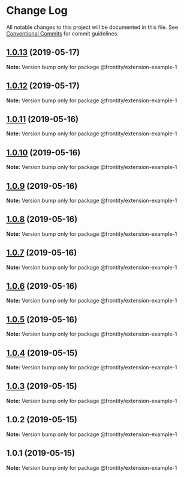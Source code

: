 # Change Log

All notable changes to this project will be documented in this file.
See [Conventional Commits](https://conventionalcommits.org) for commit guidelines.

## [1.0.13](https://github.com/frontity/frontity/compare/@frontity/extension-example-1@1.0.12...@frontity/extension-example-1@1.0.13) (2019-05-17)

**Note:** Version bump only for package @frontity/extension-example-1





## [1.0.12](https://github.com/frontity/frontity/compare/@frontity/extension-example-1@1.0.11...@frontity/extension-example-1@1.0.12) (2019-05-17)

**Note:** Version bump only for package @frontity/extension-example-1





## [1.0.11](https://github.com/frontity/frontity/compare/@frontity/extension-example-1@1.0.10...@frontity/extension-example-1@1.0.11) (2019-05-16)

**Note:** Version bump only for package @frontity/extension-example-1





## [1.0.10](https://github.com/frontity/frontity/compare/@frontity/extension-example-1@1.0.9...@frontity/extension-example-1@1.0.10) (2019-05-16)

**Note:** Version bump only for package @frontity/extension-example-1





## [1.0.9](https://github.com/frontity/frontity/compare/@frontity/extension-example-1@1.0.8...@frontity/extension-example-1@1.0.9) (2019-05-16)

**Note:** Version bump only for package @frontity/extension-example-1





## [1.0.8](https://github.com/frontity/frontity/compare/@frontity/extension-example-1@1.0.7...@frontity/extension-example-1@1.0.8) (2019-05-16)

**Note:** Version bump only for package @frontity/extension-example-1





## [1.0.7](https://github.com/frontity/frontity/compare/@frontity/extension-example-1@1.0.6...@frontity/extension-example-1@1.0.7) (2019-05-16)

**Note:** Version bump only for package @frontity/extension-example-1





## [1.0.6](https://github.com/frontity/frontity/compare/@frontity/extension-example-1@1.0.5...@frontity/extension-example-1@1.0.6) (2019-05-16)

**Note:** Version bump only for package @frontity/extension-example-1





## [1.0.5](https://github.com/frontity/frontity/compare/@frontity/extension-example-1@1.0.4...@frontity/extension-example-1@1.0.5) (2019-05-16)

**Note:** Version bump only for package @frontity/extension-example-1





## [1.0.4](https://github.com/frontity/frontity/compare/@frontity/extension-example-1@1.0.3...@frontity/extension-example-1@1.0.4) (2019-05-15)

**Note:** Version bump only for package @frontity/extension-example-1





## [1.0.3](https://github.com/frontity/frontity/compare/@frontity/extension-example-1@1.0.2...@frontity/extension-example-1@1.0.3) (2019-05-15)

**Note:** Version bump only for package @frontity/extension-example-1





## 1.0.2 (2019-05-15)

**Note:** Version bump only for package @frontity/extension-example-1





## 1.0.1 (2019-05-15)

**Note:** Version bump only for package @frontity/extension-example-1

